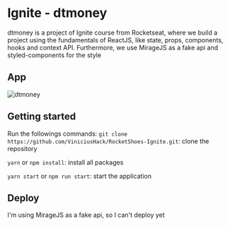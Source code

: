 # Ignite - dtmoney

dtmoney is a project of Ignite course from Rocketseat, where we build a project using the fundamentals of ReactJS, like state, props, components, hooks and context API. Furthermore, we use MirageJS as a fake api and styled-components for the style

## App
![dtmoney](https://user-images.githubusercontent.com/60555584/155868162-ed68f851-e347-461e-999b-d6bc38133807.gif)

## Getting started
Run the followings commands: 
`git clone https://github.com/ViniciusHack/RocketShoes-Ignite.git`: clone the repository

`yarn` or `npm install`: install all packages

`yarn start` or `npm run start`: start the application

## Deploy
I'm using MirageJS as a fake api, so I can't deploy yet
